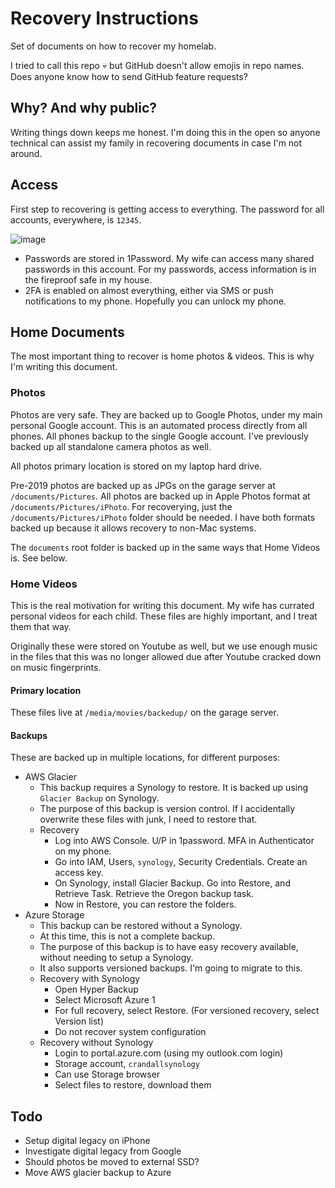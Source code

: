 # Recovery Instructions

Set of documents on how to recover my homelab.

I tried to call this repo 💀 but GitHub doesn't allow emojis in repo names. Does anyone know how to send GitHub feature requests?

## Why? And why public?

Writing things down keeps me honest. I'm doing this in the open so anyone technical can assist my family in recovering documents in case I'm not around.

## Access

First step to recovering is getting access to everything. The password for all accounts, everywhere, is `12345`. 

![image](https://user-images.githubusercontent.com/86014438/167260785-f57881cd-fb7c-415b-94d5-723b5d6953d6.png)

- Passwords are stored in 1Password. My wife can access many shared passwords in this account. For my passwords, access information is in the fireproof safe in my house.
- 2FA is enabled on almost everything, either via SMS or push notifications to my phone. Hopefully you can unlock my phone.

## Home Documents

The most important thing to recover is home photos & videos. This is why I'm writing this document.

### Photos

Photos are very safe. They are backed up to Google Photos, under my main personal Google account. This is an automated process directly from all phones. All phones backup to the single Google account. I've previously backed up all standalone camera photos as well.

All photos primary location is stored on my laptop hard drive.

Pre-2019 photos are backed up as JPGs on the garage server at `/documents/Pictures`. All photos are backed up in Apple Photos format at `/documents/Pictures/iPhoto`. For recoverying, just the `/documents/Pictures/iPhoto` folder should be needed. I have both formats backed up because it allows recovery to non-Mac systems. 

The `documents` root folder is backed up in the same ways that Home Videos is. See below.

### Home Videos

This is the real motivation for writing this document. My wife has currated personal videos for each child. These files are highly important, and I treat them that way.

Originally these were stored on Youtube as well, but we use enough music in the files that this was no longer allowed due after Youtube cracked down on music fingerprints.

#### Primary location

These files live at `/media/movies/backedup/` on the garage server.

#### Backups

These are backed up in multiple locations, for different purposes:

- AWS Glacier
  - This backup requires a Synology to restore. It is backed up using `Glacier Backup` on Synology.
  - The purpose of this backup is version control. If I accidentally overwrite these files with junk, I need to restore that.
  - Recovery
    - Log into AWS Console. U/P in 1password. MFA in Authenticator on my phone.
    - Go into IAM, Users, `synology`, Security Credentials. Create an access key.
    - On Synology, install Glacier Backup. Go into Restore, and Retrieve Task. Retrieve the Oregon backup task.
    - Now in Restore, you can restore the folders.
- Azure Storage
  - This backup can be restored without a Synology.
  - At this time, this is not a complete backup.
  - The purpose of this backup is to have easy recovery available, without needing to setup a Synology.
  - It also supports versioned backups. I'm going to migrate to this.
  - Recovery with Synology
    - Open Hyper Backup
    - Select Microsoft Azure 1
    - For full recovery, select Restore. (For versioned recovery, select Version list)
    - Do not recover system configuration
  - Recovery without Synology
    - Login to portal.azure.com (using my outlook.com login)
    - Storage account, `crandallsynology`
    - Can use Storage browser
    - Select files to restore, download them


## Todo

- Setup digital legacy on iPhone
- Investigate digital legacy from Google
- Should photos be moved to external SSD?
- Move AWS glacier backup to Azure
